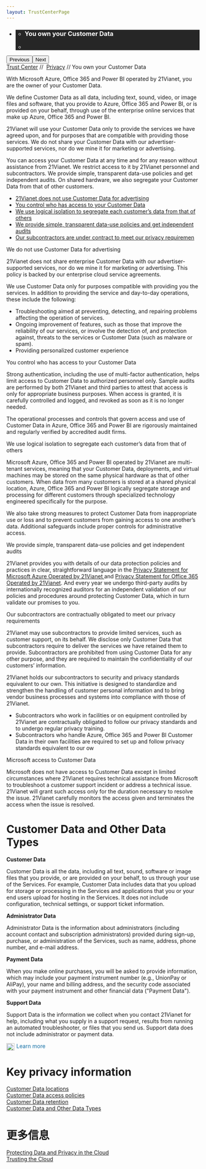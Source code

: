 ```yaml
---
layout: TrustCenterPage
---
```

<div class="row-fluid">
   <div class="span">
      <div>
        <div id="HeroWrapper" data-cols="1" data-view1="1" data-view2="1" data-view3="1" data-view4="1" class="row-fluid wider hero grid-container">
            <div class="span bp0-col-1-1 bp1-col-1-1 bp2-col-1-1 bp3-col-1-1">
                <div bi:type="slideshow" class="slideshow slideshow-hero hero" xmlns:bi="urn:schemas-microsoft-com:mscom:bi">
                    <ul bi:type="list" class="slides">
                        <li id="slide-1" bi:index="0" selectBi="">
                            <div class="heroitem light-foreground" bi:type="heroitem">
                                <div class="media" bi:parenttitle="t1">
                                    <a href="" bi:track="False" bi:titleflag="t1" bi:index="0">
                                        <div data-picture="" data-alt="You are in control of your data" data-disable-swap-below="">
                                            <div data-src="../Images/MS-TrustCenter-Privacy-Header.jpg"></div>
                                            <noscript></noscript>
                                        </div>
                                    </a>
                                </div>
                                <div class="text" bi:type="cta">
                                    <div class="text-container">
                                        <div class="box" style="background: rgba(0,0,0,.85); color: #FFFFFF;">
                                            <ul bi:type="list" class="headerCaption subpageHeaderCaption">
                                                <li class="box-title">
                                                    <h3 class="box-title" bi:type="title" bi:title="t1" style="color: #FFFFFF;">You own your Customer Data</h3>
                                                </li>
                                                <li class="box-actions box-description"><a target="_self" class="mscom-link" href=""></a></li>
                                            </ul>
                                        </div>
                                    </div>
                                </div>
                            </div>
                        </li>
                    </ul>
                    <div class="navigation international" bi:track="false">
                        <div class="grid-container settop" data-title-text="Go To Slide "></div>
                    </div>
                    <div class="prev-next" bi:track="false"><button class="prev"><span class="icon-left" aria-hidden="true"></span><span class="screen-reader-text">Previous</span></button><button class="next"><span class="icon-right" aria-hidden="true"></span><span class="screen-reader-text">Next</span></button></div>
                    <div id="play-pause" class="play-pause" style="display:none">
                        <div class="pause"><button id="pauseButton" class="pause_button"><span class="icon-pause" aria-hidden="true"></span><span class="screen-reader-text">Pause</span></button></div>
                        <div class="play"><button id="playButton" class="play_button"><span class="icon-play" aria-hidden="true"></span><span class="screen-reader-text">Play</span></button></div>
                    </div>
                </div>
            </div>
        </div>
        <div id="BreadcrumbWrapper" data-cols="1" data-view1="1" data-view2="1" data-view3="1" data-view4="1" class="row-fluid grid-container mscom-grid-container breadcrumbs">
            <div class="span bp0-col-1-1 bp1-col-1-1 bp2-col-1-1 bp3-col-1-1"><a target="_self" class="mscom-link" href="../default.html">Trust Center</a> // 
                <a target="_self" class="mscom-link" href="../privacy/default.html">Privacy</a> // You own your Customer Data
            </div>
        </div>
        <div id="ContentWrapper" data-cols="2" data-view1="1" data-view2="2" data-view3="2" data-view4="2" class="row-fluid subpageBody">
            <div class="span bp0-col-1-1 bp2-col-2-1 bp3-col-2-1 bp1-col-2-2">
                <p>With Microsoft Azure, Office 365 and Power BI operated by 21Vianet, you are the owner of your Customer Data.</p>
                <p>We define Customer Data as all data, including text, sound, video, or image files and software, that you provide to Azure, Office 365 and Power BI, or is provided on your behalf, through use of the enterprise online services that make up Azure, Office 365 and Power BI.</p>
                <p>21Vianet will use your Customer Data only to provide the services we have agreed upon, and for purposes that are compatible with providing those services. We do not share your Customer Data with our advertiser-supported services, nor do we mine it for marketing or advertising.</p>
                <p>You can access your Customer Data at any time and for any reason without assistance from 21Vianet. We restrict access to it by 21Vianet personnel and subcontractors. We provide simple, transparent data-use policies and get independent audits. On shared hardware, we also segregate your Customer Data from that of other customers.</p>
                <ul>
                    <li><a target="_self" class="mscom-link" href="#data_for_advertising">21Vianet does not use Customer Data for advertising</a></li>
                    <li><a target="_self" class="mscom-link" href="#your_customer_data">You control who has access to your Customer Data</a></li>
                    <li><a target="_self" class="mscom-link" href="#that_of_others">We use logical isolation to segregate each customer’s data from that of others</a></li>
                    <li><a target="_self" class="mscom-link" href="#independent_audits">We provide simple, transparent data-use policies and get independent audits</a></li>
                    <li><a target="_self" class="mscom-link" href="#shiji_contracts">Our subcontractors are under contract to meet our privacy requiremen</a></li>
                </ul>
                <label id="data_for_advertising">We do not use Customer Data for advertising</label>
                <p>21Vianet does not share enterprise Customer Data with our advertiser-supported services, nor do we mine it for marketing or advertising. This policy is backed by our enterprise cloud service agreements.</p>
                <p>We use Customer Data only for purposes compatible with providing you the services. In addition to providing the service and day-to-day operations, these include the following:</p>
                <ul>
                    <li>Troubleshooting aimed at preventing, detecting, and repairing problems affecting the operation of services.</li>
                    <li>Ongoing improvement of features, such as those that improve the reliability of our services, or involve the detection of, and protection against, threats to the services or Customer Data (such as malware or spam).</li>
                    <li>Providing personalized customer experience</li>
                </ul>
                <label id="your_customer_data">You control who has access to your Customer Data  </label>
                <p>Strong authentication, including the use of multi-factor authentication, helps limit access to Customer Data to authorized personnel only. Sample audits are performed by both 21Vianet and third parties to attest that access is only for appropriate business purposes. When access is granted, it is carefully controlled and logged, and revoked as soon as it is no longer needed.</p>
                <p>The operational processes and controls that govern access and use of Customer Data in Azure, Office 365 and Power BI are rigorously maintained and regularly verified by accredited audit firms.</p>
                <label id="that_of_others">We use logical isolation to segregate each customer’s data from that of others</label>
                <p>Microsoft Azure, Office 365 and Power BI operated by 21Vianet are multi-tenant services, meaning that your Customer Data, deployments, and virtual machines may be stored on the same physical hardware as that of other customers. When data from many customers is stored at a shared physical location, Azure, Office 365 and Power BI logically segregate storage and processing for different customers through specialized technology engineered specifically for the purpose.</p>
                <p>We also take strong measures to protect Customer Data from inappropriate use or loss and to prevent customers from gaining access to one another’s data. Additional safeguards include proper controls for administrative access. </p>
                <label id="independent_audits">We provide simple, transparent data-use policies and get independent audits</label>
                <p>21Vianet provides you with details of our data protection policies and practices in clear, straightforward language in the <a target="_self" class="mscom-link" href="https://www.azure.cn/support/legal/privacy-statement"> Privacy Statement for Microsoft Azure Operated by 21Vianet </a> and <a target="_self" class="mscom-link" href="http://www.21vbluecloud.com/office365/O365-Privacy/"> Privacy Statement for Office 365 Operated by 21Vianet</a>. And every year we undergo third-party audits by internationally recognized auditors for an independent validation of our policies and procedures around protecting Customer Data, which in turn validate our promises to you.</p>
                <label id="shiji_contract">Our subcontractors are contractually obligated to meet our privacy requirements</label>
                <p>21Vianet may use subcontractors to provide limited services, such as customer support, on its behalf. We disclose only Customer Data that  subcontractors require to deliver the services we have retained them to provide. Subcontractors are prohibited from using Customer Data for any other purpose, and they are required to maintain the confidentiality of our customers’ information.</p>
                <p>21Vianet holds our subcontractors to security and privacy standards equivalent to our own. This initiative is designed to standardize and strengthen the handling of customer personal information and to bring vendor business processes and systems into compliance with those of 21Vianet.</p>
                <ul>
                    <li>Subcontractors who work in facilities or on equipment controlled by 21Vianet are contractually obligated to follow our privacy standards and to undergo regular privacy training.</li>
                    <li>Subcontractors who handle Azure, Office 365 and Power BI Customer Data in their own facilities are required to set up and follow privacy standards equivalent to our ow</li>
                </ul>
                <label id="privacy_requirements">Microsoft access to Customer Data</label>
                <P>Microsoft does not have access to Customer Data except in limited circumstances where 21Vianet requires technical assistance from Microsoft to troubleshoot a customer support incident or address a technical issue. 21Vianet will grant such access only for the duration necessary to resolve the issue. 21Vianet carefully monitors the access given and terminates the access when the issue is resolved.</P>
            </div>
            <div class="span bp0-col-1-1 bp2-col-2-1 bp3-col-2-1 bp1-col-2-2 bp0-clear bp1-clear">
                <div data-cols="1" data-view1="1" data-view2="1" data-view3="1" data-view4="1" class="row-fluid" id="key_privacy_info">
                    <div class="span bp0-col-1-1 bp1-col-1-1 bp2-col-1-1 bp3-col-1-1">
                        <h1 id="customer_data_and_other_data_types">Customer Data and Other Data Types</h1>
                        <p><strong>Customer Data</strong></p>
                        <p>Customer Data is all the data, including all text, sound, software or image files that you provide, or are provided on your behalf, to us through your use of the Services. For example, Customer Data includes data that you upload for storage or processing in the Services and applications that you or your end users upload for hosting in the Services. It does not include configuration, technical settings, or support ticket information.</p>
                        <p><strong>Administrator Data</strong></p>
                        <p>Administrator Data is the information about administrators (including account contact and subscription administrators) provided during sign-up, purchase, or administration of the Services, such as name, address, phone number, and e-mail address.</p>
                        <p><strong>Payment Data</strong></p>
                        <p>When you make online purchases, you will be asked to provide information, which may include your payment instrument number (e.g., UnionPay or AliPay), your name and billing address, and the security code associated with your payment instrument and other financial data ("Payment Data").</p>
                        <p><strong>Support Data</strong></p>
                        <p>Support Data is the information we collect when you contact 21Vianet for help, including what you supply in a support request, results from running an automated troubleshooter, or files that you send us. Support data does not include administrator or payment data.</p>
                        <a target="_self" class="mscom-link" href="../../en-us/privacy/default.html#data_other" style="    color: rgb(21, 112, 166);text-decoration: none;transition: color 0.1s linear;"><img src="https://c.s-microsoft.com/en-us/CMSImages/Arrow-nobg.png?version=4af37876-de78-d419-6f89-7890a74d4158" class="mscom-image" alt="Arrow | Navigate To Encryption" width="21" height="19" style="vertical-align: middle;margin-right:5px;">Learn more</a>
                    </div>
                </div>
                <div data-cols="1" data-view1="1" data-view2="1" data-view3="1" data-view4="1" class="row-fluid" id="key_privacy_info">
                    <div class="span bp0-col-1-1 bp1-col-1-1 bp2-col-1-1 bp3-col-1-1">
                        <h1>Key privacy information</h1>
                       <label><a target="_self" class="mscom-link" href="../transparency/you_know_where.html">Customer Data locations</a></label><br/>
                       <label><a target="_self" class="mscom-link" href="../privacy/you-are-in-control-of-your-data.html#you_control_your_data">Customer Data access policies</a></label><br/>
                       <label><a target="_self" class="mscom-link" href="../privacy/you-are-in-control-of-your-data.html#data_retention">Customer Data retention </a></label><br/>
                       <label><a target="_self" class="mscom-link" href="#customer_data_and_other_data_types">Customer Data and Other Data Types</a></label><br/>
                    </div>
                </div>
                <div id="SideBarWrapper" data-cols="1" data-view1="1" data-view2="1" data-view3="1" data-view4="1" class="row-fluid">
                    <div id="HelpfulInformation" class="span bp0-col-1-1 bp1-col-1-1 bp2-col-1-1 bp3-col-1-1">
                        <h1>更多信息</h1>
                        <label><a target="_self" class="mscom-link" href="https://wacnstorage.blob.core.chinacloudapi.cn/marketing-resource/documents/Protecting_Data_and_Privacy_in_the_Cloud_CN_final20160125.pdf">Protecting Data and Privacy in the Cloud</a></label><br/> 
						<label><a target="_self" class="mscom-link" href="//wacnstorage.blob.core.chinacloudapi.cn/marketing-resource/documents/Trusting_the_Cloud.pdf">Trusting the Cloud</a></label><br/>
                    </div>
                </div>
            </div>
        </div>
     </div>
   </div>
</div>
<div class="row-fluid" data-view4="1" data-view3="1" data-view2="1" data-view1="1" data-cols="1">
   <div class="span bp0-col-1-1 bp1-col-1-1 bp2-col-1-1 bp3-col-1-1"></div>
</div>

